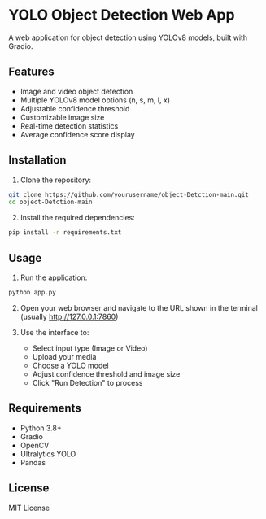# YOLO Object Detection Web App

A web application for object detection using YOLOv8 models, built with Gradio.

## Features

- Image and video object detection
- Multiple YOLOv8 model options (n, s, m, l, x)
- Adjustable confidence threshold
- Customizable image size
- Real-time detection statistics
- Average confidence score display

## Installation

1. Clone the repository:
```bash
git clone https://github.com/yourusername/object-Detction-main.git
cd object-Detction-main
```

2. Install the required dependencies:
```bash
pip install -r requirements.txt
```

## Usage

1. Run the application:
```bash
python app.py
```

2. Open your web browser and navigate to the URL shown in the terminal (usually http://127.0.0.1:7860)

3. Use the interface to:
   - Select input type (Image or Video)
   - Upload your media
   - Choose a YOLO model
   - Adjust confidence threshold and image size
   - Click "Run Detection" to process

## Requirements

- Python 3.8+
- Gradio
- OpenCV
- Ultralytics YOLO
- Pandas

## License

MIT License
